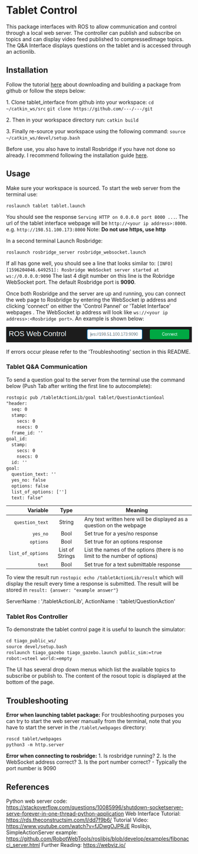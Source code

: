 # Tablet Control

This package interfaces with ROS to allow communication and control through a local web server. The controller can publish and subscribe on topics and can display video feed published to compressedImage topics. The Q&A Interface displays questions on the tablet and is accessed through an actionlib.


## Installation

Follow the tutorial [here](https://industrial-training-master.readthedocs.io/en/melodic/_source/session1/Installing-Existing-Packages.html#download-and-build-a-package-from-source) about downloading and building a package from github or follow the steps below:

1\. Clone tablet_interface from github into your workspace:
`cd ~/catkin_ws/src`
`git clone https://github.com/---/---/git`

2\. Then in your workspace directory run:
`catkin build`

3\. Finally re-source your workspace using the following command:
`source ~/catkin_ws/devel/setup.bash`

Before use, you also have to install Rosbridge if you have not done so already. I recommend following the installation guide [here](http://wiki.ros.org/rosbridge_suite). 

## Usage
Make sure your workspace is sourced. To start the web server from the terminal use:
```
roslaunch tablet tablet.launch
```


You should see the response `Serving HTTP on 0.0.0.0 port 8000 ...`. The url of the tablet interface webpage will be `http://<your ip address>:8000`. e.g. `http://198.51.100.173:8000`
Note: **Do not use https, use http**

In a second terminal Launch Rosbridge:
```
roslaunch rosbridge_server rosbridge_websocket.launch
```
If all has gone well, you should see a line that looks similar to:
`[INFO] [1596204046.649251]: Rosbridge WebSocket server started at ws://0.0.0.0:9090`
The last 4 digit number on this line is the Robridge WebSocket port. The default Rosbridge port is **9090**.

Once both Rosbridge and the server are up and running, you can connect the web page to Rosbridge by entering the WebSocket ip address and clicking 'connect' on either the 'Control Pannel' or 'Tablet Interface' webpages . The WebSocket ip address will look like `ws://<your ip address>:<Rosbridge port>`. An example is shown below:

![ ](Header_Bar.png  "Connection Interface")

If errors occur please refer to the 'Troubleshooting' section in this README.


### Tablet Q&A Communication
To send a question goal to the server from the terminal use the command below (Push Tab after writing the first line to autocomplete):
```plaintext
rostopic pub /tabletActionLib/goal tablet/QuestionActionGoal
"header:
  seq: 0
  stamp:
    secs: 0
    nsecs: 0
  frame_id: ''
goal_id:
  stamp:
    secs: 0
    nsecs: 0
  id: ''
goal:
  question_text: ''
  yes_no: false
  options: false
  list_of_options: ['']
  text: false"
```

Variable | Type | Meaning
---:|:---:|---
`question_text` | String | Any text written here will be displayed as a question on the webpage
`yes_no` | Bool | Set true for a yes/no response
`options` | Bool | Set true for an options response
`list_of_options` | List of Strings | List the names of the options (there is no limit to the number of options)
`text`	 | Bool | Set true for a text submittable response

To view the result run `rostopic echo /tabletActionLib/result` which will display the result every time a response is submitted. The result will be stored in `result: {answer: "example answer"}`

ServerName : '/tabletActionLib',
ActionName : 'tablet/QuestionAction'

### Tablet Ros Controller

To demonstrate the tablet control page it is useful to launch the simulator:
```
cd tiago_public_ws/
source devel/setup.bash
roslaunch tiago_gazebo tiago_gazebo.launch public_sim:=true robot:=steel world:=empty
```
The UI has several drop down menus which list the available topics to subscribe or publish to. The content of the rosout topic is displayed at the bottom of the page.

## Troubleshooting

**Error when launching tablet package:**
For troubleshooting purposes you can try to start the web server manually from the terminal, note that you have to start the server in the `/tablet/webpages` directory:
```
roscd tablet/webpages
python3 -m http.server
```

**Error when connecting to rosbridge:**
1\. Is rosbridge running?
2\. Is the WebSocket address correct? 
3\. Is the port number correct? - Typically the port number is 9090
## References
Python web server code: https://stackoverflow.com/questions/10085996/shutdown-socketserver-serve-forever-in-one-thread-python-application
Web Interface Tutorial: https://rds.theconstructsim.com/l/dd7f9b6/
Tutorial Video: https://www.youtube.com/watch?v=fJDwgOJPRJE
Roslibjs, SimpleActionServer example: https://github.com/RobotWebTools/roslibjs/blob/develop/examples/fibonacci_server.html
Further Reading: https://webviz.io/







